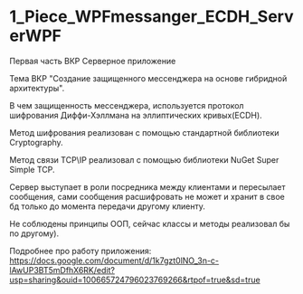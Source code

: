 # 1_Piece_WPFmessanger_ECDH_ServerWPF
Первая часть ВКР Серверное приложение

Тема ВКР "Создание защищенного мессенджера на основе гибридной архитектуры".

В чем защищенность мессенджера, используется протокол шифрования Диффи-Хэллмана на эллиптических кривых(ECDH).

Метод шифрования реализован с помощью стандартной библиотеки Cryptography.

Метод связи TCP\IP реализовал с помощью библиотеки NuGet Super Simple TCP.

Сервер выступает в роли посредника между клиентами и пересылает сообщения, сами сообщения расшифровать не может и хранит в свое бд только до момента передачи другому клиенту.

Не соблюдены принципы ООП, сейчас классы и методы реализовал бы по другому).


Подробнее про работу приложения: https://docs.google.com/document/d/1k7gzt0lNO_3n-c-lAwUP3BT5mDfhX6RK/edit?usp=sharing&ouid=100665724796023769266&rtpof=true&sd=true
